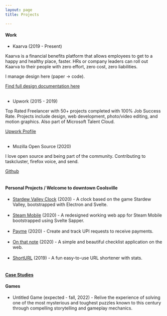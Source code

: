 ```yaml
---
layout: page
title: Projects

---
```

#### Work

* Kaarva (2019 - Present)

Kaarva is a financial benefits platform that allows employees to get to a happy and healthy place, faster. HRs or company leaders can roll out Kaarva to their people with zero effort, zero cost, zero liabilities.

I manage design here (paper → code).

[Find full design documentation here](https://kaarvadesign.now.sh/)  
<br>

* Upwork (2015 - 2019)

Top Rated Freelancer with 50+ projects completed with 100% Job Success Rate. Projects include design, web development, photo/video editing, and motion graphics. Also part of Microsoft Talent Cloud.

[Upwork Profile](https://www.upwork.com/freelancers/\~019a529e93d0125d71)  
<br>

* Mozilla Open Source (2020)

I love open source and being part of the community. Contributing to taskcluster, firefox voice, and send.

[Github](https://www.github.com/rohanharikr)
<br>
<br>

#### Personal Projects / Welcome to downtown Coolsville

* [Stardew Valley Clock](https://github.com/rohanharikr/StardewValleyClock) (2020) - A clock based on the game Stardew Valley, bootstrapped with Electron and Svelte.  
  <br>
* [Steam Mobile](https://steammobile.now.sh/) (2020) - A redesigned working web app for Steam Mobile bootstrapped using Svelte Sapper.  
  <br>
* [Payme](https://paymefromkaarva.imfast.io/) (2020) - Create and track UPI requests to receive payments.  
  <br>
* [On that note](https://rohanharikr.github.io/onthatnote/) (2020) - A simple and beautiful checklist application on the web.  
  <br>
* [ShortURL](https://rohanharikr.github.io/short-url/templates/index.html) (2019) - A fun easy-to-use URL shortener with stats.  
  <br>

#### [Case Studies](https://uxdesign.cc/@design.rohan)

#### Games

* Untitled Game (expected - fall, 2022) - Relive the experience of solving one of the most mysterious and toughest puzzles known to this century through compelling storytelling and gameplay mechanics.
